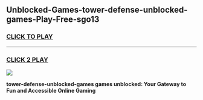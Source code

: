 
## Unblocked-Games-tower-defense-unblocked-games-Play-Free-sgo13
<h3>
<a href="https://premium76.site?title=tower-defense-unblocked-games&ref=18A1">CLICK TO PLAY</a></h3>
<hr>

<h3>
<a href="https://premium76.site?title=tower-defense-unblocked-games&ref=18A1">CLICK 2 PLAY</a>
  
</h3>

<a href="https://premium76.site?title=tower-defense-unblocked-games&ref=18A1"><img src="https://clearcache.store/games.png"></a>


**tower-defense-unblocked-games games unblocked: Your Gateway to Fun and Accessible Online Gaming**
